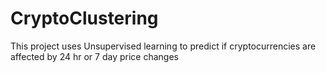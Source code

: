 # CryptoClustering
This project uses Unsupervised learning to predict if cryptocurrencies are affected by 24 hr or 7 day price changes

